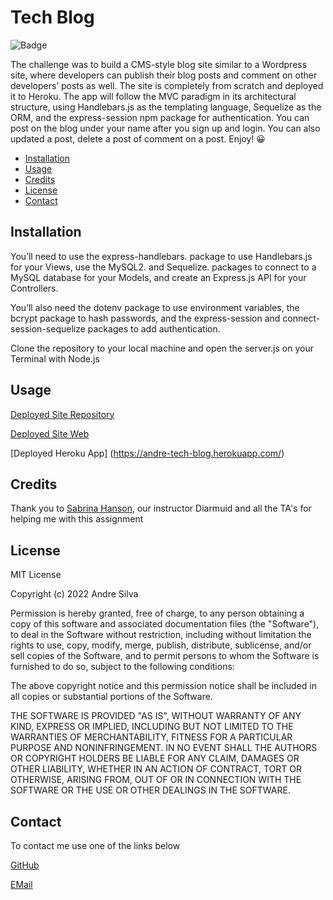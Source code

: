 # Tech Blog

![Badge](https://img.shields.io/badge/AndreGitHub-MIT-green.svg)

The challenge was to build a CMS-style blog site similar to a Wordpress site, where developers can publish their blog posts and comment on other developers’ posts as well. The site is completely from scratch and deployed it to Heroku. The app will follow the MVC paradigm in its architectural structure, using Handlebars.js as the templating language, Sequelize as the ORM, and the express-session npm package for authentication. You can post on the blog under your name after you sign up and login. You can also updated a post, delete a post of comment on a post. Enjoy! 😀



- [Installation](#installation)
- [Usage](#usage)
- [Credits](#credits)
- [License](#license)
- [Contact](#contact)

## Installation

You’ll need to use the express-handlebars. package to use Handlebars.js for your Views, use the MySQL2. and Sequelize. packages to connect to a MySQL database for your Models, and create an Express.js API for your Controllers.

You’ll also need the dotenv package to use environment variables, the bcrypt package to hash passwords, and the express-session and connect-session-sequelize packages to add authentication.

Clone the repository to your local machine and open the server.js on your Terminal with Node.js

## Usage

[Deployed Site Repository](https://github.com/andresilva8624/Tech-Blog)

[Deployed Site Web](https://andresilva8624.github.io/Tech-Blog/)

[Deployed Heroku App] (https://andre-tech-blog.herokuapp.com/)



## Credits

Thank you to [Sabrina Hanson](https://www.github.com/sabhanson), our instructor Diarmuid and all the TA's for helping me with this assignment

## License

MIT License

Copyright (c) 2022 Andre Silva

Permission is hereby granted, free of charge, to any person obtaining a copy
of this software and associated documentation files (the "Software"), to deal
in the Software without restriction, including without limitation the rights
to use, copy, modify, merge, publish, distribute, sublicense, and/or sell
copies of the Software, and to permit persons to whom the Software is
furnished to do so, subject to the following conditions:

The above copyright notice and this permission notice shall be included in all
copies or substantial portions of the Software.

THE SOFTWARE IS PROVIDED "AS IS", WITHOUT WARRANTY OF ANY KIND, EXPRESS OR
IMPLIED, INCLUDING BUT NOT LIMITED TO THE WARRANTIES OF MERCHANTABILITY,
FITNESS FOR A PARTICULAR PURPOSE AND NONINFRINGEMENT. IN NO EVENT SHALL THE
AUTHORS OR COPYRIGHT HOLDERS BE LIABLE FOR ANY CLAIM, DAMAGES OR OTHER
LIABILITY, WHETHER IN AN ACTION OF CONTRACT, TORT OR OTHERWISE, ARISING FROM,
OUT OF OR IN CONNECTION WITH THE SOFTWARE OR THE USE OR OTHER DEALINGS IN THE
SOFTWARE.

## Contact

To contact me use one of the links below

[GitHub](https://www.github.com/andresilva8624)

[EMail](mailto:andresilva8624@gmail.com)
